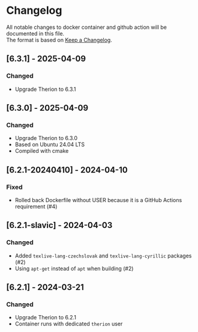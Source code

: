 # Changelog

All notable changes to docker container and github action will be documented in this file.  
The format is based on [Keep a Changelog](https://keepachangelog.com/en/1.1.0/).

## [6.3.1] - 2025-04-09

### Changed
- Upgrade Therion to 6.3.1

## [6.3.0] - 2025-04-09

### Changed
- Upgrade Therion to 6.3.0
- Based on Ubuntu 24.04 LTS
- Compiled with cmake

## [6.2.1-20240410] - 2024-04-10

### Fixed
- Rolled back Dockerfile without USER because it is a GitHub Actions requirement (#4)

## [6.2.1-slavic] - 2024-04-03

### Changed
- Added `texlive-lang-czechslovak` and `texlive-lang-cyrillic` packages (#2)
- Using `apt-get` instead of `apt` when building (#2)

## [6.2.1] - 2024-03-21

### Changed
- Upgrade Therion to 6.2.1
- Container runs with dedicated `therion` user